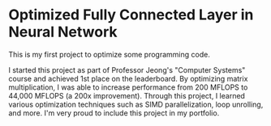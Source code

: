# Optimized Fully Connected Layer in Neural Network

This is my first project to optimize some programming code.

I started this project as part of Professor Jeong's "Computer Systems" course and achieved 1st place on the leaderboard. By optimizing matrix multiplication, I was able to increase performance from 200 MFLOPS to 44,000 MFLOPS (a 200x improvement). Through this project, I learned various optimization techniques such as SIMD parallelization, loop unrolling, and more. I'm very proud to include this project in my portfolio.
